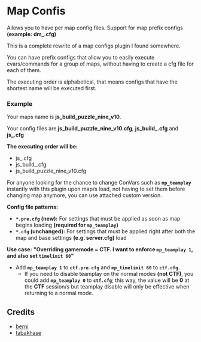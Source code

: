 # Map Confis

Allows you to have per map config files. Support for map prefix configs **(example: dm_.cfg)**

This is a complete rewrite of a map configs plugin I found somewhere.

You can have prefix configs that allow you to easily execute cvars/commands for a group of maps, without having to create a cfg file for each of them.

The executing order is alphabetical, that means configs that have the shortest name will be executed first.

### Example

Your maps name is **js_build_puzzle_nine_v10**.

Your config files are **js_build_puzzle_nine_v10.cfg**, **js_build_.cfg** and **js_.cfg**

**The executing order will be:**
- js_.cfg
- js_build_.cfg
- js_build_puzzle_nine_v10.cfg

For anyone looking for the chance to change ConVars such as **`mp_teamplay`** instantly with this plugin upon map/s load, not having to set them before changing map anymore, you can use attached custom version.

**Config file patterns:**
- **`*.pre.cfg` (new):** For settings that must be applied as soon as map begins loading **(required for `mp_teamplay`)**
- **`*.cfg` (unchanged):** For settings that must be applied right after both the map and base settings **(e.g. server.cfg)** load

**Use case:** **"Overriding gamemode = CTF. I want to enforce `mp_teamplay 1`, and also set `timelimit 60`"** 
- Add **`mp_teamplay 1`** to **`ctf.pre.cfg`** and **`mp_timelimit 60`** to **`ctf.cfg`**. 
	- If you need to disable teamplay on the normal modes **(not CTF)**, you could add **`mp_teamplay 0`** to **`ctf.cfg`**; this way, the value will be **0** at the **CTF** session/s but teamplay disable will only be effective when returning to a normal mode.

## Credits

- [berni](https://forums.alliedmods.net/member.php?u=27799)
- [tabakhase](https://forums.alliedmods.net/member.php?u=254788)

